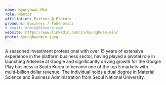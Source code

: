 ```yaml
---
name: Kyunghwan Min
role: Mentor
affiliation: Partner @ Blocore
pronouns: Business / Tokenomics
# email: khmin@blocore.com
website: https://www.linkedin.com/in/kyunghwan-min/
photo: kyunghwanmin.jpeg
---
```


A seasoned investment professional with over 15 years of extensive experience in the platform business sector, having played a pivotal role in launching Adsense at Google and significantly driving growth for the Google Play business in South Korea to become one of the top 5 markets with multi-billion dollar revenue. The individual holds a dual degree in Material Science and Business Administration from Seoul National University.
